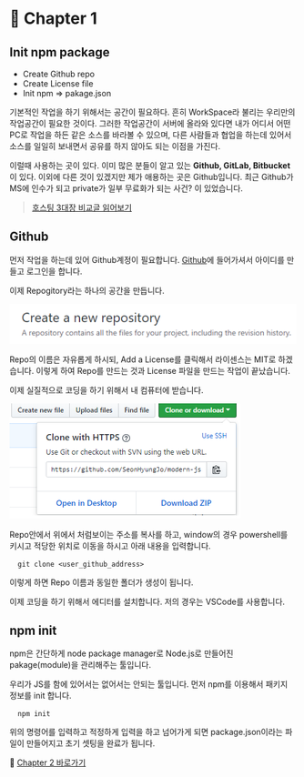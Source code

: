 # :apple: Chapter 1

## Init npm package

- Create Github repo
- Create License file
- Init npm => pakage.json

기본적인 작업을 하기 위해서는 공간이 필요하다. 흔히 WorkSpace라 불리는 우리만의 작업공간이 필요한 것이다. 그러한 작업공간이 서버에 올라와 있다면 내가 어디서 어떤 PC로 작업을 하든 같은 소스를 바라볼 수 있으며, 다른 사람들과 협업을 하는데 있어서 소스를 일일히 보내면서 공유를 하지 않아도 되는 이점을 가진다.

이럴때 사용하는 곳이 있다. 이미 많은 분들이 알고 있는 **Github, GitLab, Bitbucket** 이 있다. 이외에 다른 것이 있겠지만 제가 애용하는 곳은 Github입니다. 최근 Github가 MS에 인수가 되고 private가 일부 무료화가 되는 사건? 이 있었습니다.

> [호스팅 3대장 비교글 읽어보기](https://m.blog.naver.com/PostView.nhn?blogId=dlwhdgur20&logNo=221006619001&proxyReferer=https%3A%2F%2Fwww.google.com%2F)

## Github

먼저 작업을 하는데 있어 Github계정이 필요합니다. [Github](https://github.com/)에 들어가셔서 아이디를 만들고 로그인을 합니다.

이제 Repogitory라는 하나의 공간을 만듭니다.

![create_repo](./create_repo.png)

Repo의 이름은 자유롭게 하시되, Add a License를 클릭해서 라이센스는 MIT로 하겠습니다.
이렇게 하여 Repo를 만드는 것과 License 파일을 만드는 작업이 끝났습니다.

이제 실질적으로 코딩을 하기 위해서 내 컴퓨터에 받습니다.

![clone_repo](./clone_repo.png)

Repo안에서 위에서 처럼보이는 주소를 복사를 하고, window의 경우 powershell를 키시고 적당한 위치로 이동을 하시고 아래 내용을 입력합니다.

```
  git clone <user_github_address>
```

이렇게 하면 Repo 이름과 동일한 폴더가 생성이 됩니다.

이제 코딩을 하기 위해서 에디터를 설치합니다. 저의 경우는 VSCode를 사용합니다.

## npm init

npm은 간단하게 node package manager로 Node.js로 만들어진 pakage(module)을 관리해주는 툴입니다. 

우리가 JS를 함에 있어서는 없어서는 안되는 툴입니다. 먼저 npm를 이용해서 패키지 정보를 init 합니다.

```
  npm init
```

위의 명령어를 입력하고 적정하게 입력을 하고 넘어가게 되면 package.json이라는 파일이 만들어지고 초기 셋팅을 완료가 됩니다.

:green_apple: [Chapter 2 바로가기](https://github.com/SeonHyungJo/modern-js-starter/tree/CH-2)
